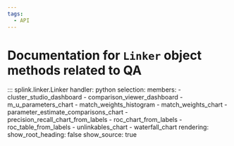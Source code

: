 ```yaml
---
tags:
  - API
---
```


# Documentation for `Linker` object methods related to QA

::: splink.linker.Linker
handler: python
selection:
members: - cluster_studio_dashboard - comparison_viewer_dashboard - m_u_parameters_chart - match_weights_histogram - match_weights_chart - parameter_estimate_comparisons_chart - precision_recall_chart_from_labels - roc_chart_from_labels - roc_table_from_labels - unlinkables_chart - waterfall_chart
rendering:
show_root_heading: false
show_source: true
